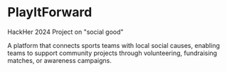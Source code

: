 # PlayItForward
HackHer 2024 Project on "social good"

A platform that connects sports teams with local social causes, enabling teams to support community projects through volunteering, fundraising matches, or awareness campaigns.
